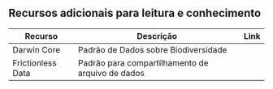 
## Recursos adicionais para leitura e conhecimento

| Recurso | Descrição | Link |
| --- | --- | --- |
| Darwin Core | Padrão de Dados sobre Biodiversidade | |
| Frictionless Data | Padrão para compartilhamento de arquivo de dados | |